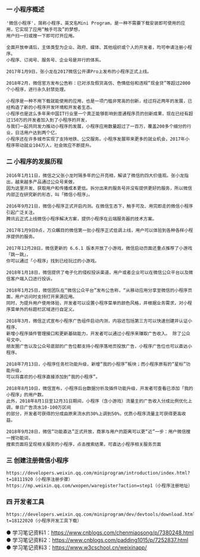 ### 一	小程序概述

    '微信小程序'，简称小程序，英文名Mini Program，是一种不需要下载安装即可使用的应用，它实现了应用“触手可及”的梦想，
    用户扫一扫或搜一下即可打开应用。
    
    全面开放申请后，主体类型为企业、政府、媒体、其他组织或个人的开发者，均可申请注册小程序。
    小程序、订阅号、服务号、企业号是并行的体系。

    2017年1月9日，张小龙在2017微信公开课Pro上发布的小程序正式上线。
    
    2018年2月，微信官方发布公告称：已对涉及假货高仿、色情低俗和违规“现金贷”等超过2000个小程序，进行永久封禁处理。

    小程序是一种不用下载就能使用的应用，也是一项门槛非常高的创新，经过将近两年的发展，已经构造了新的小程序开发环境和开发者生态。
    小程序也是这么多年来中国IT行业里一个真正能够影响到普通程序员的创新成果，现在已经有超过150万的开发者加入到了小程序的开发，
    与我们一起共同发力推动小程序的发展，小程序应用数量超过了一百万，覆盖200多个细分的行业，日活用户达到两个亿，
    小程序还在许多城市实现了支持地铁、公交服务。小程序发展带来更多的就业机会，2017年小程序带动就业104万人，社会效应不断提升。

### 二	小程序的发展历程

    2016年1月11日，微信之父张小龙时隔多年的公开亮相，解读了微信的四大价值观。张小龙指出，越来越多产品通过公众号来做，
    因为这里开发、获取用户和传播成本更低。拆分出来的服务号并没有提供更好的服务，所以微信内部正在研究新的形态，叫「微信小程序」。
    
    2016年9月21日，微信小程序正式开启内测。在微信生态下，触手可及、用完即走的微信小程序引起广泛关注。
    腾讯云正式上线微信小程序解决方案，提供小程序在云端服务器的技术方案。
    
    2017年1月9日0点，万众瞩目的微信第一批小程序正式低调上线，用户可以体验到各种各样小程序提供的服务。
    
    2017年12月28日，微信更新的 6.6.1 版本开放了小游戏，微信启动页面还重点推荐了小游戏「跳一跳」，
    你可以通过「小程序」找到已经玩过的小游戏。
    
    2018年1月18日，微信提供了电子化的侵权投诉渠道，用户或者企业可以在微信公众平台以及微信客户端入口进行投诉。
    
    2018年1月25日，微信团队在“微信公众平台”发布公告称，“从移动应用分享至微信的小程序页面，用户访问时支持打开来源应用。
    同时，为提升用户使用体验，开发者可以设置小程序菜单的颜色风格，并根据业务需求，对小程序菜单外的标题栏区域进行自定义。
    
    2018年3月，微信正式宣布小程序广告组件启动内测，内容还包括第三方可以快速创建并认证小程序、
    新增小程序插件管理接口和更新基础能力，开发者可以通过小程序来赚取广告收入。 除了公众号文中、
    朋友圈广告以及公众号底部的广告位都支持小程序落地页投放广告，小程序广告位也可以直达小程序。
    
    2018年7月13日，小程序任务栏功能升级，新增“我的小程序”板块；而小程序原有的“星标”功能升级，
    可以将喜欢的小程序直接添加到“我的小程序”。
    
    2018年8月10日，微信宣布，小程序后台数据分析及插件功能升级，开发者可查看已添加「我的小程序」的用户数。
    此外，2018年8月1日至12月31日期间，小程序（含小游戏）流量主的广告收入分成比例优化上调，单日广告流水10-100万区间
    的部分，开发者可获得的分成由原来流水的30%上调到50%，优质小程序流量主可获得更高收益。
    
    2018年9月28日，微信“功能直达”正式开放，商家与用户的距离可以更“近”一步：用户微信搜一搜功能词，
    搜索页面将呈现相关服务的小程序，点击搜索结果，可直达小程序相关服务页面

	
	
### 三   创建注册微信小程序

	https://developers.weixin.qq.com/miniprogram/introduction/index.html?t=18111920（小程序注册步骤）
	https://mp.weixin.qq.com/wxopen/waregister?action=step1（小程序注册地址）


### 四   开发者工具

	https://developers.weixin.qq.com/miniprogram/dev/devtools/download.html?t=18122020（小程序开发工具下载）
	
	
		
● 学习笔记资料1：https://www.cnblogs.com/chenmiaosong/p/7380248.html
● 学习笔记资料2：https://www.cnblogs.com/padding1015/p/7252837.html
● 学习笔记资料3：https://www.w3cschool.cn/weixinapp/
  
  
